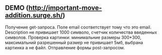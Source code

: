 ## DEMO (http://important-move-addition.surge.sh/)




Получение get-запроса.
Поле email соответствует тому что это email.
Description не привишает 1000 символо, счетчик количества введенных символов.
Проверка картинки: минимальние размеры 300*300, максимальний разрешенный размер не привишает 5мб, выбрана картинка а не файл.
Отправление формы post-запросом.
